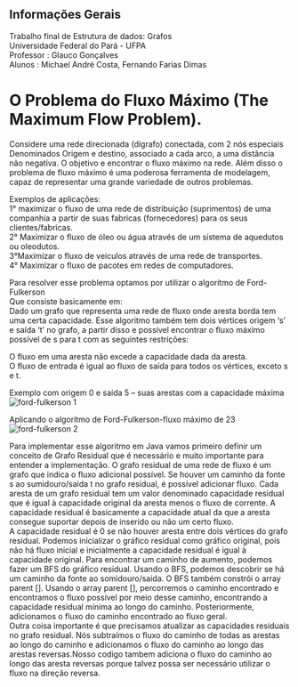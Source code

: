## Informações Gerais  
Trabalho final de Estrutura de dados: Grafos    
Universidade Federal do Pará - UFPA  
Professor : Glauco Gonçalves  
Alunos : Michael André Costa, Fernando Farias Dimas  
# O Problema do Fluxo Máximo (The Maximum Flow Problem).  
Considere uma rede direcionada (dígrafo) conectada, com 2 nós especiais
Denominados Origem e destino, associado a cada arco, a uma distância não negativa. O objetivo e encontrar o fluxo máximo na rede. Além disso o problema de fluxo máximo é uma poderosa ferramenta de modelagem, capaz de representar uma grande variedade de outros problemas.

Exemplos de aplicações:  
1° maximizar o fluxo de uma rede de distribuição (suprimentos) de uma companhia a partir de suas fabricas (fornecedores) para os seus clientes/fabricas.  
2° Maximizar o fluxo de óleo ou água através de um sistema de aquedutos ou oleodutos.  
3°Maximizar o fluxo de veículos através de uma rede de transportes.  
4° Maximizar o fluxo de pacotes em redes de computadores.  

Para resolver esse problema optamos por utilizar o algoritmo de Ford-Fulkerson  
Que consiste basicamente em:  
Dado um grafo que representa uma rede de fluxo onde aresta borda tem uma certa capacidade. Esse algoritmo também tem dois vértices origem ‘s’ e saída ‘t’ no grafo, a partir disso e possível encontrar o fluxo máximo possível de s para t com as seguintes restrições:

O fluxo em uma aresta não excede a capacidade dada da aresta.  
O fluxo de entrada é igual ao fluxo de saída para todos os vértices, exceto s e t.      

Exemplo com origem 0 e saída 5 – suas arestas com a capacidade máxima  
![ford-fulkerson 1](https://user-images.githubusercontent.com/88215040/135733578-cb7dcb45-20da-4389-9919-30a992c5f0a8.PNG)

Aplicando o algoritmo de Ford-Fulkerson-fluxo máximo de 23  
![ford-fulkerson 2](https://user-images.githubusercontent.com/88215040/135733587-683974e7-cc49-4cbb-afc7-ea87fafd9655.PNG)


Para implementar esse algoritmo em Java vamos primeiro definir um conceito de Grafo Residual que é necessário e muito importante para entender a implementação.
O grafo residual de uma rede de fluxo é um grafo que indica o fluxo adicional possível. Se houver um caminho da fonte s ao sumidouro/saida t no grafo residual, é possível adicionar fluxo. Cada aresta de um grafo residual tem um valor denominado capacidade residual que é igual à capacidade original da aresta menos o fluxo de corrente. A capacidade residual é basicamente a capacidade atual da que a aresta consegue suportar depois de inserido ou não um certo fluxo.  
A capacidade residual é 0 se não houver aresta entre dois vértices do grafo residual. Podemos inicializar o gráfico residual como gráfico original, pois não há fluxo inicial e inicialmente a capacidade residual é igual à capacidade original. Para encontrar um caminho de aumento, podemos fazer um BFS do gráfico residual. Usando o BFS, podemos descobrir se há um caminho da fonte ao somidouro/saida. O BFS também constrói o array parent []. Usando o array parent [], percorremos o caminho encontrado e encontramos o fluxo possível por meio desse caminho, encontrando a capacidade residual mínima ao longo do caminho. Posteriormente, adicionamos o fluxo do caminho encontrado ao fluxo geral.  
Outra coisa importante é que precisamos atualizar as capacidades residuais no grafo residual. Nós subtraímos o fluxo do caminho de todas as arestas ao longo do caminho e adicionamos o fluxo do caminho ao longo das arestas reversas.Nosso codigo tambem adiciona o fluxo do caminho ao longo das aresta reversas porque talvez possa ser necessário utilizar o fluxo na direção reversa.
